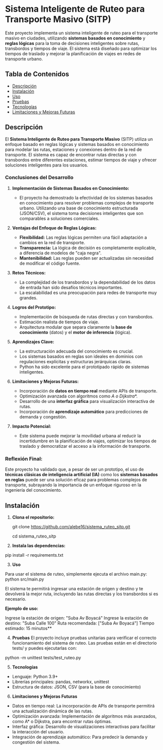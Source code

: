 # Sistema Inteligente de Ruteo para Transporte Masivo (SITP)

Este proyecto implementa un sistema inteligente de ruteo para el transporte masivo en ciudades, utilizando **sistemas basados en conocimiento** y **reglas lógicas** para la toma de decisiones inteligentes sobre rutas, transbordos y tiempos de viaje. El sistema está diseñado para optimizar los tiempos de traslado y mejorar la planificación de viajes en redes de transporte urbano.

## Tabla de Contenidos

- [Descripción](#descripción)
- [Instalación](#instalación)
- [Uso](#uso)
- [Pruebas](#pruebas)
- [Tecnologías](#tecnologías)
- [Limitaciones y Mejoras Futuras](#limitaciones-y-mejoras-futuras)


## Descripción

El **Sistema Inteligente de Ruteo para Transporte Masivo** (SITP) utiliza un enfoque basado en reglas lógicas y sistemas basados en conocimiento para modelar las rutas, estaciones y conexiones dentro de la red de transporte. El sistema es capaz de encontrar rutas directas y con transbordos entre diferentes estaciones, estimar tiempos de viaje y ofrecer soluciones inteligentes para los usuarios.

### Conclusiones del Desarrollo

1. **Implementación de Sistemas Basados en Conocimiento:**
   - El proyecto ha demostrado la efectividad de los sistemas basados en conocimiento para resolver problemas complejos de transporte urbano. Utilizando una base de conocimiento estructurada (JSON/CSV), el sistema toma decisiones inteligentes que son comparables a soluciones comerciales.

2. **Ventajas del Enfoque de Reglas Lógicas:**
   - **Flexibilidad:** Las reglas lógicas permiten una fácil adaptación a cambios en la red de transporte.
   - **Transparencia:** La lógica de decisión es completamente explicable, a diferencia de modelos de "caja negra".
   - **Mantenibilidad:** Las reglas pueden ser actualizadas sin necesidad de modificar el código fuente.

3. **Retos Técnicos:**
   - La complejidad de los transbordos y la dependabilidad de los datos de entrada han sido desafíos técnicos importantes.
   - La escalabilidad es una preocupación para redes de transporte muy grandes.

4. **Logros del Prototipo:**
   - Implementación de búsqueda de rutas directas y con transbordos.
   - Estimación realista de tiempos de viaje.
   - Arquitectura modular que separa claramente la **base de conocimiento** (datos) y el **motor de inferencia** (lógica).

5. **Aprendizajes Clave:**
   - La estructuración adecuada del conocimiento es crucial.
   - Los sistemas basados en reglas son ideales en dominios con regulaciones explícitas y estructuras jerárquicas claras.
   - Python ha sido excelente para el prototipado rápido de sistemas inteligentes.

6. **Limitaciones y Mejoras Futuras:**
   - Incorporación de **datos en tiempo real** mediante APIs de transporte.
   - Optimización avanzada con algoritmos como **A* o Dijkstra**.
   - Desarrollo de una **interfaz gráfica** para visualización interactiva de rutas.
   - Incorporación de **aprendizaje automático** para predicciones de demanda y congestión.

7. **Impacto Potencial:**
   - Este sistema puede mejorar la movilidad urbana al reducir la incertidumbre en la planificación de viajes, optimizar los tiempos de traslado y democratizar el acceso a la información de transporte.

### Reflexión Final:
Este proyecto ha validado que, a pesar de ser un prototipo, el uso de **técnicas clásicas de inteligencia artificial (IA)** como los **sistemas basados en reglas** puede ser una solución eficaz para problemas complejos de transporte, subrayando la importancia de un enfoque riguroso en la ingeniería del conocimiento.

## Instalación

1. **Clona el repositorio:**

   git clone https://github.com/alebe16/sistema_ruteo_sitp.git

   cd sistema_ruteo_sitp

2. **Instala las dependencias:**

pip install -r requirements.txt

3.  **Uso**

Para usar el sistema de ruteo, simplemente ejecuta el archivo main.py:
python src/main.py

El sistema te permitirá ingresar una estación de origen y destino y te devolverá la mejor ruta, incluyendo las rutas directas y los transbordos si es necesario.

**Ejemplo de uso:**

Ingrese la estación de origen: "Suba Av Boyacá"
Ingrese la estación de destino: "Suba Calle 100"
Ruta recomendada: ["Suba Av Boyacá"]
Tiempo estimado: 15 minutos**

4. **Pruebas**
El proyecto incluye pruebas unitarias para verificar el correcto funcionamiento del sistema de ruteo. Las pruebas están en el directorio tests/ y puedes ejecutarlas con:

python -m unittest tests/test_ruteo.py

5. **Tecnologías**
- Lenguaje: Python 3.9+
- Librerías principales: pandas, networkx, unittest
- Estructura de datos: JSON, CSV (para la base de conocimiento)

6. **Limitaciones y Mejoras Futuras**

- Datos en tiempo real: La incorporación de APIs de transporte permitirá una actualización dinámica de las rutas.
- Optimización avanzada: Implementación de algoritmos más avanzados, como A* o Dijkstra, para encontrar rutas óptimas.
- Interfaz gráfica: Desarrollo de visualizaciones interactivas para facilitar la interacción del usuario.
- Integración de aprendizaje automático: Para predecir la demanda y congestión del sistema.

 
